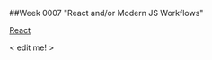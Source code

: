 ##Week 0007 "React and/or Modern JS Workflows"

[React](http://facebook.github.io/react/)

< edit me! >
